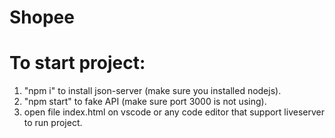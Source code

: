# Shopee

# To start project:
1.   "npm i" to install json-server (make sure you installed nodejs).
2.   "npm start" to fake API (make sure port 3000 is not using).
3.   open file index.html on vscode or any code editor that support liveserver to run project.
